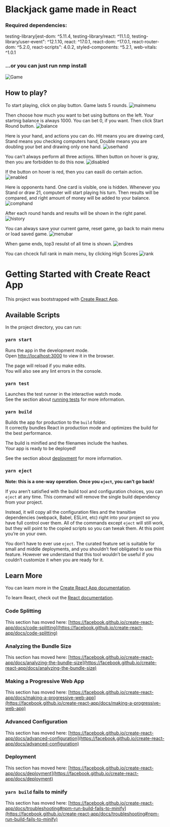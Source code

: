 # Blackjack game made in React

### Required dependencies:
testing-library/jest-dom: ^5.11.4,
testing-library/react: ^11.1.0,
testing-library/user-event": ^12.1.10,
react: ^17.0.1,
react-dom: ^17.0.1,
react-router-dom: ^5.2.0,
react-scripts": 4.0.2,
styled-components: ^5.2.1,
web-vitals: ^1.0.1

### ...or you can just run nmp install

![Game](https://i.imgur.com/klf6TeK.png)

## How to play?
To start playing, click on play button. Game lasts 5 rounds.
![mainmenu](https://i.imgur.com/lsMMrtH.png)

Then choose how much you want to bet using buttons on the left. Your startnig balance is always 1000. You can bet 0, if you want. Then click Start Round button.
![balance](https://i.imgur.com/eZ25msO.png)

Here is your hand, and actions you can do. Hit means you are drawing card, Stand means you checking computers hand, Double means you are doubling your bet and drawing only one hand.
![userhand](https://i.imgur.com/Ykuv1Xe.png)

You can't always perform all three actions. When button on hover is gray, then you are forbidden to do this now.
![disabled](https://i.imgur.com/UXGA0lQ.png)

If the button on hover is red, then you can easili do certain action.
![enabled](https://i.imgur.com/uAmjBzs.png)

Here is opponents hand. One card is visible, one is hidden. Whenever you Stand or draw 21, computer will start playing his turn. Then results will be compared, and right amount of money will be added to your balance. 
![comphand](https://i.imgur.com/XvSc2OA.png)

After each round hands and results will be shown in the right panel.
![history](https://i.imgur.com/OpPOgEv.png)

You can always save your current game, reset game, go back to main menu or load saved game.
![menubar](https://i.imgur.com/oFwkEE8.png)

When game ends, top3 resulst of all time is shown.
![endres](https://i.imgur.com/9OM4Tdc.png)

You can chceck full rank in main menu, by clicking High Scores
![rank](https://i.imgur.com/E7YbBOf.png)



# Getting Started with Create React App

This project was bootstrapped with [Create React App](https://github.com/facebook/create-react-app).

## Available Scripts

In the project directory, you can run:

### `yarn start`

Runs the app in the development mode.\
Open [http://localhost:3000](http://localhost:3000) to view it in the browser.

The page will reload if you make edits.\
You will also see any lint errors in the console.

### `yarn test`

Launches the test runner in the interactive watch mode.\
See the section about [running tests](https://facebook.github.io/create-react-app/docs/running-tests) for more information.

### `yarn build`

Builds the app for production to the `build` folder.\
It correctly bundles React in production mode and optimizes the build for the best performance.

The build is minified and the filenames include the hashes.\
Your app is ready to be deployed!

See the section about [deployment](https://facebook.github.io/create-react-app/docs/deployment) for more information.

### `yarn eject`

**Note: this is a one-way operation. Once you `eject`, you can’t go back!**

If you aren’t satisfied with the build tool and configuration choices, you can `eject` at any time. This command will remove the single build dependency from your project.

Instead, it will copy all the configuration files and the transitive dependencies (webpack, Babel, ESLint, etc) right into your project so you have full control over them. All of the commands except `eject` will still work, but they will point to the copied scripts so you can tweak them. At this point you’re on your own.

You don’t have to ever use `eject`. The curated feature set is suitable for small and middle deployments, and you shouldn’t feel obligated to use this feature. However we understand that this tool wouldn’t be useful if you couldn’t customize it when you are ready for it.

## Learn More

You can learn more in the [Create React App documentation](https://facebook.github.io/create-react-app/docs/getting-started).

To learn React, check out the [React documentation](https://reactjs.org/).

### Code Splitting

This section has moved here: [https://facebook.github.io/create-react-app/docs/code-splitting](https://facebook.github.io/create-react-app/docs/code-splitting)

### Analyzing the Bundle Size

This section has moved here: [https://facebook.github.io/create-react-app/docs/analyzing-the-bundle-size](https://facebook.github.io/create-react-app/docs/analyzing-the-bundle-size)

### Making a Progressive Web App

This section has moved here: [https://facebook.github.io/create-react-app/docs/making-a-progressive-web-app](https://facebook.github.io/create-react-app/docs/making-a-progressive-web-app)

### Advanced Configuration

This section has moved here: [https://facebook.github.io/create-react-app/docs/advanced-configuration](https://facebook.github.io/create-react-app/docs/advanced-configuration)

### Deployment

This section has moved here: [https://facebook.github.io/create-react-app/docs/deployment](https://facebook.github.io/create-react-app/docs/deployment)

### `yarn build` fails to minify

This section has moved here: [https://facebook.github.io/create-react-app/docs/troubleshooting#npm-run-build-fails-to-minify](https://facebook.github.io/create-react-app/docs/troubleshooting#npm-run-build-fails-to-minify)
